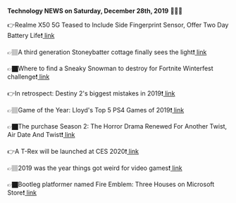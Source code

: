 <b>Technology NEWS on Saturday, December 28th, 2019</b> 📡📡📡 

👉Realme X50 5G Teased to Include Side Fingerprint Sensor, Offer Two Day Battery Life❗️<a href='https://techblock.club/?p=1872'> link</a>

👉🏽A third generation Stoneybatter cottage finally sees the light❗️<a href='https://techblock.club/?p=1874'> link</a>

👉🏿Where to find a Sneaky Snowman to destroy for Fortnite Winterfest challenge❗️<a href='https://techblock.club/?p=1876'> link</a>

👉In retrospect: Destiny 2's biggest mistakes in 2019❗️<a href='https://techblock.club/?p=1878'> link</a>

👉🏽Game of the Year: Lloyd's Top 5 PS4 Games of 2019❗️<a href='https://techblock.club/?p=1880'> link</a>

👉🏿The purchase Season 2: The Horror Drama Renewed For Another Twist, Air Date And Twist❗️<a href='https://techblock.club/?p=1882'> link</a>

👉A T-Rex will be launched at CES 2020❗️<a href='https://techblock.club/?p=1884'> link</a>

👉🏽2019 was the year things got weird for video games❗️<a href='https://techblock.club/?p=1886'> link</a>

👉🏿Bootleg platformer named Fire Emblem: Three Houses on Microsoft Store❗️<a href='https://techblock.club/?p=1888'> link</a>

